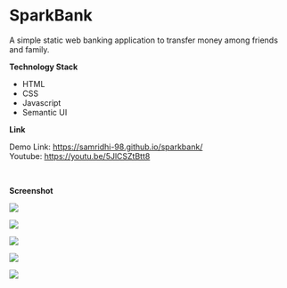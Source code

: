 # SparkBank
A simple static web banking application to transfer money among friends and family.

**Technology Stack**

<ul>
<li> HTML
<li> CSS
<li> Javascript
<li> Semantic UI
</ul>

**Link**

Demo Link: https://samridhi-98.github.io/sparkbank/
<br>
Youtube: https://youtu.be/5JlCSZtBtt8

<br>

**Screenshot**

![](https://github.com/Samridhi-98/sparkbank/blob/main/images/image1.png)

![](https://github.com/Samridhi-98/sparkbank/blob/main/images/image2.png)

![](https://github.com/Samridhi-98/sparkbank/blob/main/images/image3.png)

![](https://github.com/Samridhi-98/sparkbank/blob/main/images/image4.png)

![](https://github.com/Samridhi-98/sparkbank/blob/main/images/image5.png)
